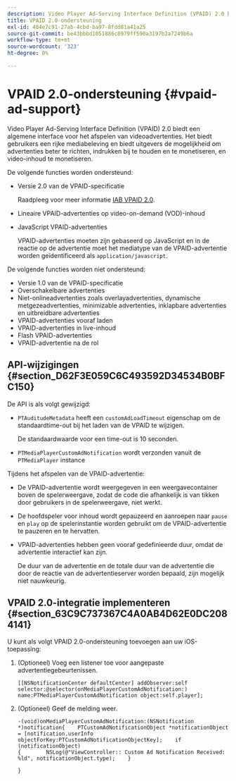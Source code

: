 ```yaml
---
description: Video Player Ad-Serving Interface Definition (VPAID) 2.0 biedt een algemene interface voor het afspelen van videoadvertenties. Het biedt gebruikers een rijke mediabeleving en biedt uitgevers de mogelijkheid om advertenties beter te richten, indrukken bij te houden en te monetiseren, en video-inhoud te monetiseren.
title: VPAID 2.0-ondersteuning
exl-id: 404e7c91-27ab-4cbd-ba97-8fdd81a41a25
source-git-commit: be43bbbd1051886c8979ff590a3197b2a7249b6a
workflow-type: tm+mt
source-wordcount: '323'
ht-degree: 0%

---
```


# VPAID 2.0-ondersteuning {#vpaid-ad-support}

Video Player Ad-Serving Interface Definition (VPAID) 2.0 biedt een algemene interface voor het afspelen van videoadvertenties. Het biedt gebruikers een rijke mediabeleving en biedt uitgevers de mogelijkheid om advertenties beter te richten, indrukken bij te houden en te monetiseren, en video-inhoud te monetiseren.

De volgende functies worden ondersteund:

* Versie 2.0 van de VPAID-specificatie

   Raadpleeg voor meer informatie [IAB VPAID 2.0](https://www.iab.com/wp-content/uploads/2015/06/VPAID_2_0_Final_04-10-2012.pdf).
* Lineaire VPAID-advertenties op video-on-demand (VOD)-inhoud
* JavaScript VPAID-advertenties

   VPAID-advertenties moeten zijn gebaseerd op JavaScript en in de reactie op de advertentie moet het mediatype van de VPAID-advertentie worden geïdentificeerd als `application/javascript`.

De volgende functies worden niet ondersteund:

* Versie 1.0 van de VPAID-specificatie
* Overschakelbare advertenties
* Niet-onlineadvertenties zoals overlayadvertenties, dynamische metgezeadvertenties, minimizable advertenties, inklapbare advertenties en uitbreidbare advertenties
* VPAID-advertenties vooraf laden
* VPAID-advertenties in live-inhoud
* Flash VPAID-advertenties
* VPAID-advertentie na de rol

## API-wijzigingen {#section_D62F3E059C6C493592D34534B0BFC150}

De API is als volgt gewijzigd:

* `PTAuditudeMetadata` heeft een `customAdLoadTimeout` eigenschap om de standaardtime-out bij het laden van de VPAID te wijzigen.

   De standaardwaarde voor een time-out is 10 seconden.

* `PTMediaPlayerCustomAdNotification` wordt verzonden vanuit de `PTMediaPlayer` instance

<!--<a id="section_495700E1C5404A7B85307A4137C740C5"></a>-->

Tijdens het afspelen van de VPAID-advertentie:

* De VPAID-advertentie wordt weergegeven in een weergavecontainer boven de spelerweergave, zodat de code die afhankelijk is van tikken door gebruikers in de spelerweergave, niet werkt.
* De hoofdspeler voor inhoud wordt gepauzeerd en aanroepen naar `pause` en `play` op de spelerinstantie worden gebruikt om de VPAID-advertentie te pauzeren en te hervatten.

* VPAID-advertenties hebben geen vooraf gedefinieerde duur, omdat de advertentie interactief kan zijn.

   De duur van de advertentie en de totale duur van de advertentie die door de reactie van de advertentieserver worden bepaald, zijn mogelijk niet nauwkeurig.

## VPAID 2.0-integratie implementeren {#section_63C9C737367C4A0AB4D62E0DC2084141}

U kunt als volgt VPAID 2.0-ondersteuning toevoegen aan uw iOS-toepassing:

1. (Optioneel) Voeg een listener toe voor aangepaste advertentiegebeurtenissen.

   ```
   [[NSNotificationCenter defaultCenter] addObserver:self selector:@selector(onMediaPlayerCustomAdNotification:) name:PTMediaPlayerCustomAdNotification object:self.player];
   ```

1. (Optioneel) Geef de melding weer.

   ```
   -(void)onMediaPlayerCustomAdNotification:(NSNotification *)notification{    PTCustomAdNotificationObject *notificationObject = [notification.userInfo objectForKey:PTCustomAdNotificationObjectKey];    if (notificationObject)    
   {        NSLog(@"ViewController:: Custom Ad Notification Received: %ld", notificationObject.type);    } 
   
   }
   ```

